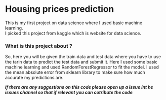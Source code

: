 # Housing prices prediction 

This is my first project on data science where  I used basic machine learning.<br>
I picked this project from kaggle which is website for data science.<br>
### What is this project about ? <br>
So, here you will be given the train data and test data where you have to use the tarin data to predict the test data
and submit it. Here I used some basic machine learning and used RandomForestRegressor to fit the model. I used the mean
absolute error from sklearn library to make sure how much accurate my predictions are.

***If there are any suggestions on this code please open up a issue int he issues channel so that if relevant you can cotribute the code***
